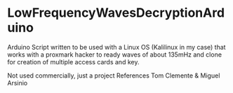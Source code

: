 # LowFrequencyWavesDecryptionArduino

Arduino Script written to be used with a Linux OS (Kalilinux in my case) that works with a proxmark hacker to ready 
waves of about 135mHz and clone for creation of multiple access cards and key.

Not used commercially, just a project
References 
Tom Clemente & Miguel Arsinio
